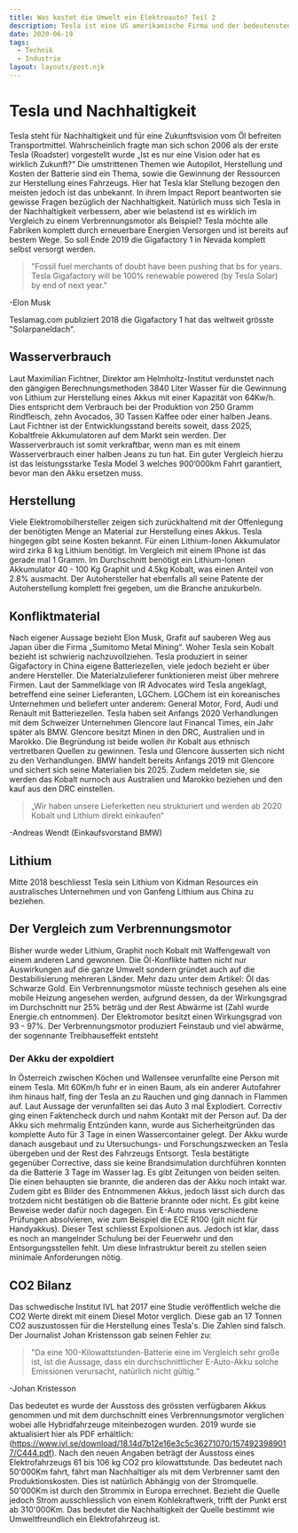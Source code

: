 ```yaml
---
title: Was kostet die Umwelt ein Elektroauto? Teil 2
description: Tesla ist eine US amerikamische Firma und der bedeutensten Elektromobil Hersteller der Welt. Bekannt dafür als erster ernstzunehmender Konkurrent der konventionellen Fahrzeugindustrie. Und da er eben für sein Umweltbewusstes auftreten einsteht nehmen wir uns in Augenschein ob das wirklich stimmt.
date: 2020-06-19
tags:
  - Technik
  - Industrie
layout: layouts/post.njk
---
```



# Tesla und Nachhaltigkeit

Tesla steht für Nachhaltigkeit und für eine Zukunftsvision vom Öl befreiten Transportmittel. Wahrscheinlich fragte man sich schon 2006 als der erste Tesla (Roadster) vorgestellt wurde „Ist es nur eine Vision oder hat es wirklich Zukunft?“ Die umstrittenen Themen wie Autopilot, Herstellung und Kosten der Batterie sind ein Thema, sowie die Gewinnung der Ressourcen zur Herstellung eines Fahrzeugs.
Hier hat Tesla klar Stellung bezogen den meisten jedoch ist das unbekannt. In ihrem Impact Report beantworten sie gewisse Fragen bezüglich der Nachhaltigkeit. Natürlich muss sich Tesla in der Nachhaltigkeit verbessern, aber wie belastend ist es wirklich im Vergleich zu einem Verbrennungsmotor als Beispiel?
Tesla möchte alle Fabriken komplett durch erneuerbare Energien Versorgen und ist bereits auf bestem Wege. So soll Ende 2019 die Gigafactory 1 in Nevada komplett selbst versorgt werden. 

>"Fossil fuel merchants of doubt have been pushing that bs for years. Tesla Gigafactory will be 100% renewable powered (by Tesla Solar) by end of next year."

-Elon Musk

Teslamag.com publiziert 2018 die Gigafactory 1 hat das weltweit grösste "Solarpaneldach".

## Wasserverbrauch
Laut Maximilian Fichtner, Direktor am Helmholtz-Institut verdunstet nach den gängigen Berechnungsmethoden 3840 Liter Wasser für die Gewinnung von Lithium zur Herstellung eines Akkus mit einer Kapazität von 64Kw/h. Dies entspricht dem Verbrauch bei der Produktion von 250 Gramm Rindfleisch, zehn Avocados, 30 Tassen Kaffee oder einer halben Jeans. Laut Fichtner ist der Entwicklungsstand bereits soweit, dass 2025, Kobaltfreie Akkumulatoren auf dem Markt sein werden.
Der Wasserverbrauch ist somit verkraftbar, wenn man es mit einem Wasserverbrauch einer halben Jeans zu tun hat. Ein guter Vergleich hierzu ist das leistungsstarke Tesla Model 3 welches 900‘000km Fahrt garantiert, bevor man den Akku ersetzen muss.

## Herstellung
Viele Elektromobilhersteller zeigen sich zurückhaltend mit der Offenlegung der benötigten Menge an Material zur Herstellung eines Akkus. Tesla hingegen gibt seine Kosten bekannt. Für einen Lithium-Ionen Akkumulator wird zirka 8 kg Lithium benötigt. Im Vergleich mit einem IPhone ist das gerade mal 1 Gramm. Im Durchschnitt benötigt ein Lithium-Ionen Akkumulator 40 - 100 Kg Graphit und 4.5kg Kobalt, was einen Anteil von 2.8% ausmacht. Der Autohersteller hat ebenfalls all seine Patente der Autoherstellung komplett frei gegeben, um die Branche anzukurbeln.

## Konfliktmaterial
Nach eigener Aussage bezieht Elon Musk, Grafit auf sauberen Weg aus Japan über die Firma „Sumitomo Metal Mining“.
Woher Tesla sein Kobalt bezieht ist schwierig nachzuvollziehen. Tesla produziert in seiner Gigafactory in China eigene Batteriezellen, viele jedoch bezieht er über andere Hersteller. Die Materialzulieferer funktionieren meist über mehrere Firmen. Laut der Sammelklage von IR Advocates wird Tesla angeklagt, betreffend eine seiner Lieferanten, LGChem. LGChem ist ein koreanisches Unternehmen und beliefert unter anderem: General Motor, Ford, Audi und Renault mit Batteriezellen.
Tesla haben seit Anfangs 2020 Verhandlungen mit dem Schweizer Unternehmen Glencore laut Financal Times, ein Jahr später als BMW. Glencore besitzt Minen in den DRC, Australien und in Marokko. Die Begründung ist beide wollen ihr Kobalt aus ethnisch vertretbaren Quellen zu gewinnen. Tesla und Glencore äusserten sich nicht zu den Verhandlungen. BMW handelt bereits Anfangs 2019 mit Glencore und sichert sich seine Materialien bis 2025. Zudem meldeten sie, sie werden das Kobalt nurnoch aus Australien und Marokko beziehen und den kauf aus den DRC einstellen.

> „Wir haben unsere Lieferketten neu strukturiert und werden ab 2020 Kobalt und Lithium direkt einkaufen“

-Andreas Wendt (Einkaufsvorstand BMW)


## Lithium

Mitte 2018 beschliesst Tesla sein Lithium von Kidman Resources ein australisches Unternehmen und von Ganfeng Lithium aus China zu beziehen.

## Der Vergleich zum Verbrennungsmotor

Bisher wurde weder Lithium, Graphit noch Kobalt mit Waffengewalt von einem anderen Land gewonnen. Die Öl-Konflikte hatten nicht nur Auswirkungen auf die ganze Umwelt sondern gründet auch auf die Destabilisierung mehreren Länder. Mehr dazu unter dem Artikel: Öl das Schwarze Gold. 
Ein Verbrennungsmotor müsste technisch gesehen als eine mobile Heizung angesehen werden, aufgrund dessen, da der Wirkungsgrad im Durchschnitt nur 25% beträg und der Rest Abwärme ist (Zahl wurde Energie.ch entnommen). Der Elektromotor besitzt einen Wirkungsgrad von 93 - 97%. Der Verbrennungsmotor produziert Feinstaub und viel abwärme, der sogennante Treibhauseffekt entsteht

### Der Akku der expoldiert

In Österreich zwischen Köchen und Wallensee verunfallte eine Person mit einem Tesla. Mit 60Km/h fuhr er in einen Baum, als ein anderer Autofahrer ihm hinaus half, fing der Tesla an zu Rauchen und ging dannach in Flammen auf. Laut Aussage der verunfallten sei das Auto 3 mal Explodiert. Correctiv ging einen Faktencheck durch und nahm Kontakt mit der Person auf. Da der Akku sich mehrmalig Entzünden kann, wurde
aus Sicherheitgründen das komplette Auto für 3 Tage in einen Wassercontainer gelegt. Der Akku wurde danach ausgebaut und zu Utersuchungs- und Forschungszwecken an Tesla übergeben und der Rest des Fahrzeugs Entsorgt. Tesla bestätigte gegenüber Corrective, dass sie keine Brandsimulation durchführen konnten da die Batterie 3 Tage im Wasser lag. Es gibt Zeitungen von beiden seiten. Die einen behaupten sie brannte, die anderen das der Akku noch intakt war. Zudem gibt es Bilder des Entnommenen Akkus, jedoch lässt sich durch das trotzdem nicht bestätigen ob die Batterie brannte oder nicht. Es gibt keine Beweise weder dafür noch dagegen. 
Ein E-Auto muss verschiedene Prüfungen absolvieren, wie zum Beispiel die ECE R100 (gilt nicht für Handyakkus). Dieser Test schliesst Expolsionen aus.
Jedoch ist klar, dass es noch an mangelnder Schulung bei der Feuerwehr und den Entsorgungsstellen fehlt. Um diese Infrastruktur bereit zu stellen seien minimale Anforderungen nötig.

## CO2 Bilanz

Das schwedische Institut IVL hat 2017 eine Studie veröffentlich welche die CO2 Werte direkt mit einem Diesel Motor verglich. Diese gab an  17 Tonnen CO2 auszustossen für die Herstellung eines Tesla's. Die Zahlen sind falsch. Der Journalist Johan Kristensson gab seinen Fehler zu:

>"Da eine 100-Kilowattstunden-Batterie eine im Vergleich sehr große ist, ist die Aussage, dass ein durchschnittlicher E-Auto-Akku solche Emissionen verursacht, natürlich nicht gültig.“

-Johan Kristesson

Das bedeutet es wurde der Ausstoss des grössten verfügbaren Akkus genommen und mit dem durchschnitt eines Verbrennungsmotor verglichen wobei alle Hybridfahrzeuge miteinbezogen wurden. 
2019 wurde sie aktualisiert hier als PDF erhältlich:
(https://www.ivl.se/download/18.14d7b12e16e3c5c36271070/1574923989017/C444.pdf).
Nach den neuen Angaben beträgt der Ausstoss eines Elektrofahrzeugs 61 bis 106 kg CO2 pro kilowattstunde.
Das bedeutet nach 50'000Km fahrt, fährt man Nachhaltiger als mit dem Verbrenner samt den Produktionskosten. Dies ist natürlich Abhängig von der Stromquelle. 50'000Km ist durch den Strommix in Europa errechnet. Bezieht die Quelle jedoch Strom ausschliesslich von einem Kohlekraftwerk, trifft der Punkt erst ab 310'000Km. Das bedeutet die Nachhaltigkeit der Quelle bestimmt wie Umweltfreundlich ein Elektrofahrzeug ist.

